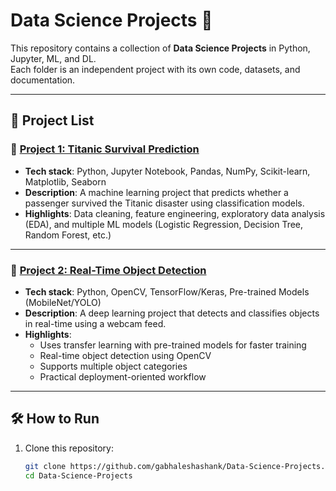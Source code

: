 # Data Science Projects 🚀

This repository contains a collection of **Data Science Projects** in Python, Jupyter, ML, and DL.  
Each folder is an independent project with its own code, datasets, and documentation.

---

## 📂 Project List

### 🔹 [Project 1: Titanic Survival Prediction](./Project%201)
- **Tech stack**: Python, Jupyter Notebook, Pandas, NumPy, Scikit-learn, Matplotlib, Seaborn  
- **Description**: A machine learning project that predicts whether a passenger survived the Titanic disaster using classification models.  
- **Highlights**: Data cleaning, feature engineering, exploratory data analysis (EDA), and multiple ML models (Logistic Regression, Decision Tree, Random Forest, etc.)

---

### 🔹 [Project 2: Real-Time Object Detection](./Project%202)
- **Tech stack**: Python, OpenCV, TensorFlow/Keras, Pre-trained Models (MobileNet/YOLO)  
- **Description**: A deep learning project that detects and classifies objects in real-time using a webcam feed.  
- **Highlights**:  
  - Uses transfer learning with pre-trained models for faster training  
  - Real-time object detection using OpenCV  
  - Supports multiple object categories  
  - Practical deployment-oriented workflow  

---

## 🛠 How to Run

1. Clone this repository:
   ```bash
   git clone https://github.com/gabhaleshashank/Data-Science-Projects.git
   cd Data-Science-Projects
